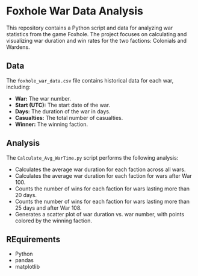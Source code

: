 # Foxhole War Data Analysis

This repository contains a Python script and data for analyzing war statistics from the game Foxhole. The project focuses on calculating and visualizing war duration and win rates for the two factions: Colonials and Wardens.

## Data

The `foxhole_war_data.csv` file contains historical data for each war, including:

*   **War:** The war number.
*   **Start (UTC):** The start date of the war.
*   **Days:** The duration of the war in days.
*   **Casualties:** The total number of casualties.
*   **Winner:** The winning faction.

## Analysis

The `Calculate_Avg_WarTime.py` script performs the following analysis:

*   Calculates the average war duration for each faction across all wars.
*   Calculates the average war duration for each faction for wars after War 100.
*   Counts the number of wins for each faction for wars lasting more than 20 days.
*   Counts the number of wins for each faction for wars lasting more than 25 days and after War 108.
*   Generates a scatter plot of war duration vs. war number, with points colored by the winning faction.

## REquirements

*   Python
*   pandas
*   matplotlib